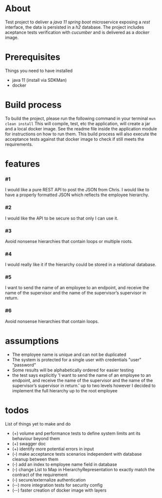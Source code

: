 # About
Test project to deliver a *java 11* *spring boot* microservice exposing a *rest* interface, the data is persisted in a *h2* database.
The project includes aceptance tests verification with *cucumber* and is delivered as a *docker* image.

# Prerequisites
Things you need to have installed
* java 11 (install via SDKMan)
* docker

# Build process
To build the project, please run the following command in your terminal
```mvn clean install```
This will compile, test, etc the application, will create a jar and a local docker image.
See the readme file inside the application module for instructions on how to run them.
This build process will also execute the acceptance tests against that docker image to check if still meets the requirements.

# features
### \#1 
I would like a pure REST API to post the JSON from Chris. I would like to have a properly formatted JSON which reflects the employee hierarchy.
### \#2 
I would like the API to be secure so that only I can use it.
### \#3 
Avoid nonsense hierarchies that contain loops or multiple roots.
### \#4 
I would really like it if the hierarchy could be stored in a relational database.
### \#5 
I want to send the name of an employee to an endpoint, and receive the name of the supervisor and the name of the supervisor’s supervisor in return.
### \#6 
Avoid nonsense hierarchies that contain loops.

# assumptions
* The employee name is unique and can not be duplicated
* The system is protected for a single user with credentials "user" "password"
* Some results will be alphabetically ordered for easier testing
* the test says explicitly 'I want to send the name of an employee to an endpoint, and receive the name of the supervisor and the name of the supervisor’s supervisor in return.' up to two levels however I decided to implement the full hierarchy up to the root employee

# todos
List of things yet to make and do
* (+) volume and performance tests to define system limits ant its behaviour beyond them
* (+) swagger doc
* (+) identify more potential errors in input
* (-) make acceptance tests scenarios independent with database cleanup between them
* (-) add an index to employee name field in database
* (-) change List to Map in HierarchyRepresentation to exactly match the contract of the requirement
* (-) secure/externalize authentication
* (--) more integration tests for security config
* (--) faster creation of docker image with layers
